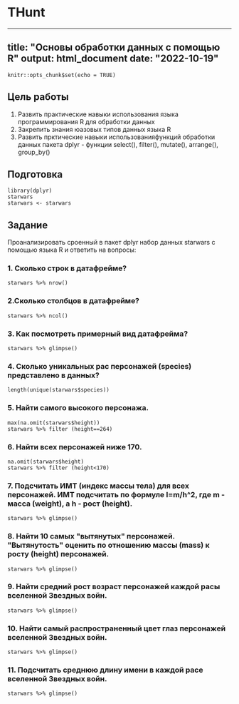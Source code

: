 # THunt
---
title: "Основы обработки данных с помощью R"
output: html_document
date: "2022-10-19"
---

```{r setup, include=FALSE}
knitr::opts_chunk$set(echo = TRUE)
```

## Цель работы
 1. Развить практические навыки использования языка программирования R для обработки данных
 2. Закрепить знания юазовых типов данных языка R
 3. Развить прктические навыки использованияфункций обработки данных пакета dplyr - функции select(), filter(), mutate(), arrange(), group_by()

## Подготовка
```{r}
library(dplyr)
starwars
starwars <- starwars
```
## Задание
Проанализировать сроенный в пакет dplyr набор данных starwars с помощью языка R и ответить на вопросы:

### 1. Сколько строк в датафрейме?
```{r}
starwars %>% nrow()
```
### 2.Сколько столбцов в датафрейме?
```{r}
starwars %>% ncol()
```
### 3. Как посмотреть примерный вид датафрейма?
```{r}
starwars %>% glimpse()
```
### 4. Сколько уникальных рас персонажей (species) представлено в данных?
```{r}
length(unique(starwars$species))
```
### 5. Найти самого высокого персонажа.
```{r}
max(na.omit(starwars$height))
starwars %>% filter (height==264)
```
### 6. Найти всех персонажей ниже 170.
```{r}
na.omit(starwars$height)
starwars %>% filter (height<170)
```
### 7. Подсчитать ИМТ (индекс массы тела) для всех персонажей. ИМТ подсчитать по формуле I=m/h^2, где m - масса (weight), а h - рост (height).
```{r}
starwars %>% glimpse()
```
### 8. Найти 10 самых "вытянутых" персонажей. "Вытянутость" оценить по отношению массы (mass) к росту (height) персонажей.
```{r}
starwars %>% glimpse()
```
### 9. Найти средний рост возраст персонажей каждой расы вселенной Звездных войн.
```{r}
starwars %>% glimpse()
```
###  10. Найти самый распространенный цвет глаз персонажей вселенной Звездных войн.
```{r}
starwars %>% glimpse()
```
### 11. Подсчитать среднюю длину имени в каждой расе вселенной Звездных войн.
```{r}
starwars %>% glimpse()
```
